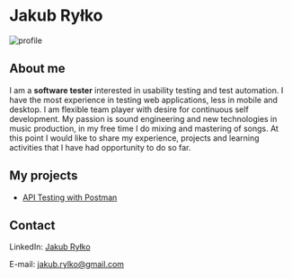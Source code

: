 # Jakub Ryłko
![profile](https://i.postimg.cc/0yDJgQqn/CV2.jpg)
## About me
I am a **software tester** interested in usability testing and test automation. I have the most experience in testing web applications, less in mobile and desktop. I am flexible team player with desire for continuous self development. My passion is sound engineering and new technologies in music production, in my free time I do mixing and mastering of songs. At this point I would like to share my experience, projects and learning activities that I have had opportunity to do so far.
## My projects
* [API Testing with Postman](https://github.com/jakubrylko/api-testing-postman)
## Contact
LinkedIn: [Jakub Ryłko](https://www.linkedin.com/in/jakubrylko)

E-mail: jakub.rylko@gmail.com
